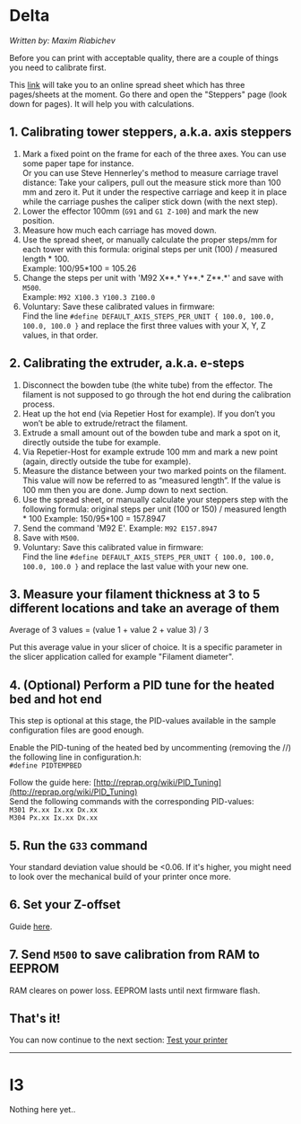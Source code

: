 # Delta
_Written by: Maxim Riabichev_   

Before you can print with acceptable quality, there are a couple of things you need to calibrate first.

This [link](https://goo.gl/7nX3MF) will take you to an online spread sheet which has three pages/sheets at the moment. Go there and open the "Steppers" page (look down for pages). It will help you with calculations.

## 1. Calibrating tower steppers, a.k.a. axis steppers

1. Mark a fixed point on the frame for each of the three axes. You can use some paper tape for instance.  
Or you can use Steve Hennerley's method to measure carriage travel distance: Take your calipers, pull out the measure stick more than 100 mm and zero it. Put it under the respective carriage and keep it in place while the carriage pushes the caliper stick down (with the next step).
2. Lower the effector 100mm (`G91` and `G1 Z-100`) and mark the new position.
3. Measure how much each carriage has moved down.
4. Use the spread sheet, or manually calculate the proper steps/mm for each tower with this formula: original steps per unit (100) / measured length * 100.  
Example: 100/95*100 = 105.26
5. Change the steps per unit with 'M92 X**.* Y**.* Z**.*' and save with `M500`.  
Example: `M92 X100.3 Y100.3 Z100.0`
6. Voluntary: Save these calibrated values in firmware:  
Find the line `#define DEFAULT_AXIS_STEPS_PER_UNIT { 100.0, 100.0, 100.0, 100.0 }` and replace the first three values with your X, Y, Z values, in that order.

## 2. Calibrating the extruder, a.k.a. e-steps

1. Disconnect the bowden tube (the white tube) from the effector. The filament is not supposed to go through the hot end during the calibration process. 
2. Heat up the hot end (via Repetier Host for example). If you don’t you won’t be able to extrude/retract the filament.
3. Extrude a small amount out of the bowden tube and mark a spot on it, directly outside the tube for example.
4. Via Repetier-Host for example extrude 100 mm and mark a new point (again, directly outside the tube for example).
5. Measure the distance between your two marked points on the filament. This value will now be referred to as “measured length”. If the value is 100 mm then you are done. Jump down to next section.
6. Use the spread sheet, or manually calculate your steppers step with the following formula: original steps per unit (100 or 150) / measured length * 100
Example: 150/95*100 = 157.8947
7. Send the command 'M92 E<your new calculated value>'. Example: `M92 E157.8947`
8. Save with `M500`.
9. Voluntary: Save this calibrated value in firmware:  
Find the line `#define DEFAULT_AXIS_STEPS_PER_UNIT { 100.0, 100.0, 100.0, 100.0 }` and replace the last value with your new one.

## 3. Measure your filament thickness at 3 to 5 different locations and take an average of them
Average of 3 values = (value 1 + value 2 + value 3) / 3

Put this average value in your slicer of choice. It is a specific parameter in the slicer application called for example "Filament diameter".

## 4. (Optional) Perform a PID tune for the heated bed and hot end
This step is optional at this stage, the PID-values available in the sample configuration files are good enough.  

Enable the PID-tuning of the heated bed by uncommenting (removing the //) the following line in configuration.h:  
`#define PIDTEMPBED`

Follow the guide here: [http://reprap.org/wiki/PID_Tuning](http://reprap.org/wiki/PID_Tuning)  
Send the following commands with the corresponding PID-values:   
`M301 Px.xx Ix.xx Dx.xx`  
`M304 Px.xx Ix.xx Dx.xx`  

## 5. Run the `G33` command
Your standard deviation value should be <0.06. If it's higher, you might need to look over the mechanical build of your printer once more.

## 6. Set your Z-offset
Guide [here](https://github.com/FLSun3dp/FLSun-Kossel-Mini/wiki/07.-G33-Auto-Calibration#g33-and-z-offset).

## 7. Send `M500` to save calibration from RAM to EEPROM
RAM cleares on power loss. EEPROM lasts until next firmware flash.

## That's it!
You can now continue to the next section: [Test your printer](https://github.com/FLSun3dp/FLSun-Kossel-Mini/wiki/03.-Test-your-printer)
***

# I3
Nothing here yet..